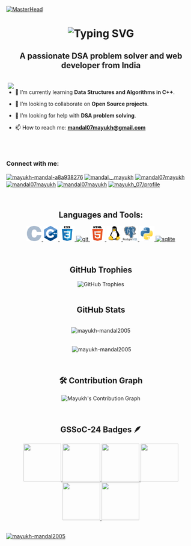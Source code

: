 [![MasterHead](https://camo.githubusercontent.com/4c3fd71b359cd5dfadc21247cde8f16ecbe5d41db8ac79ef28e3091ab02a8bef/68747470733a2f2f6d69722d73332d63646e2d63662e626568616e63652e6e65742f70726f6a6563745f6d6f64756c65732f6d61785f313230302f3831626234623136353638343031392e363430623630333864313333652e676966)](https://github.com/Mayukh-Mandal2005)
<h1>
  <!--<p align="center">
    <img src="https://readme-typing-svg.herokuapp.com?font=Righteous&size=45&duration=3000&pause=1000&color=00FFFF&center=true&vCenter=true&width=800&height=60&lines=Hi+%F0%9F%91%8B+there!;I+am+Mayukh+Mandal!;Welcome+to+my+Github+Profile!" alt="Typing SVG" />
  </p>-->
  
  <p align="center">
    <img src="https://readme-typing-svg.herokuapp.com?font=Righteous&size=45&duration=3000&pause=1000&color=00E5E5&center=true&vCenter=true&width=800&height=60&lines=Hi+%F0%9F%91%8B+there!;I+am+Mayukh+Mandal!;Welcome+to+my+Github+Profile!" alt="Typing SVG" />
  </p> 
</h1>

<h2 align="center">A passionate DSA problem solver and web developer from India</h2>

<br>

<img align="right" style="float:right; width: 500px;" src="https://images-wixmp-ed30a86b8c4ca887773594c2.wixmp.com/f/c83c004e-1370-4756-88e5-4071de797088/dgdq8br-09cc7ad6-a021-47a5-b0e0-917b12b0f7a7.gif?token=eyJ0eXAiOiJKV1QiLCJhbGciOiJIUzI1NiJ9.eyJzdWIiOiJ1cm46YXBwOjdlMGQxODg5ODIyNjQzNzNhNWYwZDQxNWVhMGQyNmUwIiwiaXNzIjoidXJuOmFwcDo3ZTBkMTg4OTgyMjY0MzczYTVmMGQ0MTVlYTBkMjZlMCIsIm9iaiI6W1t7InBhdGgiOiJcL2ZcL2M4M2MwMDRlLTEzNzAtNDc1Ni04OGU1LTQwNzFkZTc5NzA4OFwvZGdkcThici0wOWNjN2FkNi1hMDIxLTQ3YTUtYjBlMC05MTdiMTJiMGY3YTcuZ2lmIn1dXSwiYXVkIjpbInVybjpzZXJ2aWNlOmZpbGUuZG93bmxvYWQiXX0.tqRMtE-b2QiI2nnefNxSDMJvZCcYqFmq2ccg_Xfzqb8">

- 🌱 I’m currently learning **Data Structures and Algorithms in C++**.

- 👯 I’m looking to collaborate on **Open Source projects**.

- 🤝 I’m looking for help with **DSA problem solving**.

- 📫 How to reach me: **mandal07mayukh@gmail.com**


<br>

<br>


<h3 align="left">Connect with me:</h3>
<p align="left">
<a href="https://linkedin.com/in/mayukh-mandal-a8a938276" target="blank"><img align="center" src="https://raw.githubusercontent.com/rahuldkjain/github-profile-readme-generator/master/src/images/icons/Social/linked-in-alt.svg" alt="mayukh-mandal-a8a938276" height="30" width="40" /></a>
<a href="https://instagram.com/mandal._.mayukh" target="blank"><img align="center" src="https://raw.githubusercontent.com/rahuldkjain/github-profile-readme-generator/master/src/images/icons/Social/instagram.svg" alt="mandal._.mayukh" height="30" width="40" /></a>
<a href="https://www.hackerrank.com/mandal07mayukh" target="blank"><img align="center" src="https://raw.githubusercontent.com/rahuldkjain/github-profile-readme-generator/master/src/images/icons/Social/hackerrank.svg" alt="mandal07mayukh" height="30" width="40" /></a>
<a href="https://codeforces.com/profile/mandal07mayukh" target="blank"><img align="center" src="https://raw.githubusercontent.com/rahuldkjain/github-profile-readme-generator/master/src/images/icons/Social/codeforces.svg" alt="mandal07mayukh" height="30" width="40" /></a>
<a href="https://www.leetcode.com/mandal07mayukh" target="blank"><img align="center" src="https://raw.githubusercontent.com/rahuldkjain/github-profile-readme-generator/master/src/images/icons/Social/leet-code.svg" alt="mandal07mayukh" height="30" width="40" /></a>
<a href="https://auth.geeksforgeeks.org/user/mayukh_07/profile" target="blank"><img align="center" src="https://raw.githubusercontent.com/rahuldkjain/github-profile-readme-generator/master/src/images/icons/Social/geeks-for-geeks.svg" alt="mayukh_07/profile" height="30" width="40" /></a>
</p>

<br>


<h2 align="center">Languages and Tools:</h2>
<p align="center"> <a href="https://www.cprogramming.com/" target="_blank" rel="noreferrer"> <img src="https://raw.githubusercontent.com/devicons/devicon/master/icons/c/c-original.svg" alt="c" width="40" height="40"/> </a> <a href="https://www.w3schools.com/cpp/" target="_blank" rel="noreferrer"> <img src="https://raw.githubusercontent.com/devicons/devicon/master/icons/cplusplus/cplusplus-original.svg" alt="cplusplus" width="40" height="40"/> </a> <a href="https://www.w3schools.com/css/" target="_blank" rel="noreferrer"> <img src="https://raw.githubusercontent.com/devicons/devicon/master/icons/css3/css3-original-wordmark.svg" alt="css3" width="40" height="40"/> </a> <a href="https://git-scm.com/" target="_blank" rel="noreferrer"> <img src="https://www.vectorlogo.zone/logos/git-scm/git-scm-icon.svg" alt="git" width="40" height="40"/> </a> <a href="https://www.w3.org/html/" target="_blank" rel="noreferrer"> <img src="https://raw.githubusercontent.com/devicons/devicon/master/icons/html5/html5-original-wordmark.svg" alt="html5" width="40" height="40"/> </a> <a href="https://www.linux.org/" target="_blank" rel="noreferrer"> <img src="https://raw.githubusercontent.com/devicons/devicon/master/icons/linux/linux-original.svg" alt="linux" width="40" height="40"/> </a> <a href="https://www.postgresql.org" target="_blank" rel="noreferrer"> <img src="https://raw.githubusercontent.com/devicons/devicon/master/icons/postgresql/postgresql-original-wordmark.svg" alt="postgresql" width="40" height="40"/> </a> <a href="https://www.python.org" target="_blank" rel="noreferrer"> <img src="https://raw.githubusercontent.com/devicons/devicon/master/icons/python/python-original.svg" alt="python" width="40" height="40"/> </a> <a href="https://www.sqlite.org/" target="_blank" rel="noreferrer"> <img src="https://www.vectorlogo.zone/logos/sqlite/sqlite-icon.svg" alt="sqlite" width="40" height="40"/> </a> </p>

<br>

<h2 align="center">GitHub Trophies</h2>
<div align="center">
  <img src="https://github-profile-trophy.vercel.app/?username=mayukh-mandal2005&theme=radical&no-frame=true&margin-w=15&column=6" alt="GitHub Trophies" />
</div>

<br>

<h2 align="center">GitHub Stats</h2>
<br>
<div align="center">
<!--   <img src="https://github-readme-stats.vercel.app/api/top-langs?username=mayukh-mandal2005&show_icons=true&theme=onedark&locale=en" alt="mayukh-mandal2005" /> -->
  <img src="https://github-readme-stats.vercel.app/api/top-langs/?username=mayukh-mandal2005&show_icons=true&theme=radical&langs_count=20&locale=en" alt="mayukh-mandal2005"/>
</div>
<br>
<div align="center">
  <p>&nbsp;<img align="center" src="https://github-readme-stats.vercel.app/api?username=mayukh-mandal2005&show_icons=true&theme=radical&locale=en" alt="mayukh-mandal2005" /></p>
</div>

<br>

<h2 align="center">🛠️ Contribution Graph</h2>
<p align="center">
  <img src="https://github-readme-activity-graph.vercel.app/graph?username=mayukh-mandal2005&theme=github-dark&hide_border=true" alt="Mayukh's Contribution Graph" />
</p>

<br>

<h2 align="center">GSSoC-24 Badges 🪶</h2>
<div style='display:flex; align-items:center; gap: 10px;' align='center'><a href="https://gssoc.girlscript.tech/leaderboard">
  <img src="https://raw.githubusercontent.com/GSSoC24/Postman-Challenge/main/docs/assets/Postman%20White.png" width="100px" height="100px" />
  <img src="https://raw.githubusercontent.com/GSSoC24/Postman-Challenge/main/docs/assets/1.png" width="100px" height="100px" />
  <img src="https://raw.githubusercontent.com/GSSoC24/Postman-Challenge/main/docs/assets/2.png" width="100px" height="100px" />
  <img src="https://raw.githubusercontent.com/GSSoC24/Postman-Challenge/main/docs/assets/3.png" width="100px" height="100px" />
  <img src="https://raw.githubusercontent.com/GSSoC24/Postman-Challenge/main/docs/assets/4.png" width="100px" height="100px" />
  <img src="https://raw.githubusercontent.com/GSSoC24/Postman-Challenge/main/docs/assets/5.png" width="100px" height="100px" />
</div>

<br>

<p align="left"> <img src="https://komarev.com/ghpvc/?username=mayukh-mandal2005&label=Profile%20views&color=0e75b6&style=flat" alt="mayukh-mandal2005" /> </p>
